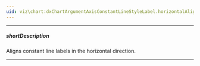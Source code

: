 ```yaml
---
uid: viz\chart:dxChartArgumentAxisConstantLineStyleLabel.horizontalAlignment
---
```

---
##### shortDescription
Aligns constant line labels in the horizontal direction.

---
<!--
&lt;!-- Description goes here --&gt;

-->